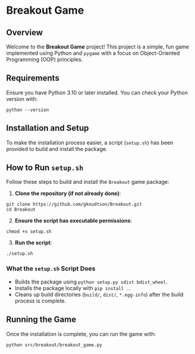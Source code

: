 
# Breakout Game

## Overview
Welcome to the **Breakout Game** project! This project is a simple, fun game implemented using Python and `pygame` with a focus on Object-Oriented Programming (OOP) principles.

## Requirements
Ensure you have Python 3.10 or later installed. You can check your Python version with:
```
python --version
```

## Installation and Setup
To make the installation process easier, a script (`setup.sh`) has been provided to build and install the package.

## How to Run `setup.sh`
Follow these steps to build and install the `Breakout` game package:

1. **Clone the repository (if not already done)**:
```
git clone https://github.com/gknudtson/Breakout.git
cd Breakout
```

2. **Ensure the script has executable permissions**:
```
chmod +x setup.sh
```

3. **Run the script**:
```
./setup.sh
```

### What the `setup.sh` Script Does
- Builds the package using `python setup.py sdist bdist_wheel`.
- Installs the package locally with `pip install .`.
- Cleans up build directories (`build/`, `dist/`, `*.egg-info`) after the build process is complete.

## Running the Game
Once the installation is complete, you can run the game with:
```
python src/breakout/breakout_game.py
```
